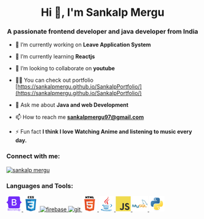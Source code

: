 <h1 align="center">Hi 👋, I'm Sankalp Mergu</h1>
<h3 align="center">A passionate frontend developer and java developer from India</h3>

- 🔭 I’m currently working on **Leave Application System**

- 🌱 I’m currently learning **Reactjs**

- 👯 I’m looking to collaborate on **youtube**

- 👨‍💻 You can check out portfolio [https://sankalpmergu.github.io/SankalpPortfolio/](https://sankalpmergu.github.io/SankalpPortfolio/)

- 💬 Ask me about **Java and web Development**

- 📫 How to reach me **sankalpmergu97@gmail.com**

- ⚡ Fun fact **I think I love Watching Anime and listening to music every day.**

<h3 align="left">Connect with me:</h3>
<p align="left">
<a href="https://linkedin.com/in/sankalp mergu" target="blank"><img align="center" src="https://cdn.jsdelivr.net/npm/simple-icons@3.0.1/icons/linkedin.svg" alt="sankalp mergu" height="30" width="40" /></a>
</p>

<h3 align="left">Languages and Tools:</h3>
<p align="left"> <a href="https://getbootstrap.com" target="_blank"> <img src="https://raw.githubusercontent.com/devicons/devicon/master/icons/bootstrap/bootstrap-plain-wordmark.svg" alt="bootstrap" width="40" height="40"/> </a> <a href="https://www.w3schools.com/css/" target="_blank"> <img src="https://raw.githubusercontent.com/devicons/devicon/master/icons/css3/css3-original-wordmark.svg" alt="css3" width="40" height="40"/> </a> <a href="https://firebase.google.com/" target="_blank"> <img src="https://www.vectorlogo.zone/logos/firebase/firebase-icon.svg" alt="firebase" width="40" height="40"/> </a> <a href="https://git-scm.com/" target="_blank"> <img src="https://www.vectorlogo.zone/logos/git-scm/git-scm-icon.svg" alt="git" width="40" height="40"/> </a> <a href="https://www.w3.org/html/" target="_blank"> <img src="https://raw.githubusercontent.com/devicons/devicon/master/icons/html5/html5-original-wordmark.svg" alt="html5" width="40" height="40"/> </a> <a href="https://www.java.com" target="_blank"> <img src="https://raw.githubusercontent.com/devicons/devicon/master/icons/java/java-original.svg" alt="java" width="40" height="40"/> </a> <a href="https://developer.mozilla.org/en-US/docs/Web/JavaScript" target="_blank"> <img src="https://raw.githubusercontent.com/devicons/devicon/master/icons/javascript/javascript-original.svg" alt="javascript" width="40" height="40"/> </a> <a href="https://www.mysql.com/" target="_blank"> <img src="https://raw.githubusercontent.com/devicons/devicon/master/icons/mysql/mysql-original-wordmark.svg" alt="mysql" width="40" height="40"/> </a> <a href="https://www.python.org" target="_blank"> <img src="https://raw.githubusercontent.com/devicons/devicon/master/icons/python/python-original.svg" alt="python" width="40" height="40"/> </a> </p>
